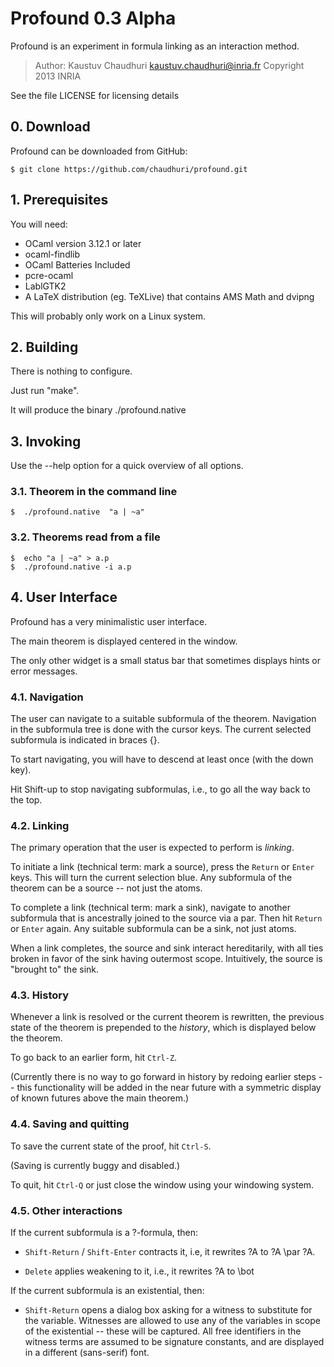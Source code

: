 # Profound 0.3 Alpha

Profound is an experiment in formula linking as an interaction method.

> Author: Kaustuv Chaudhuri <kaustuv.chaudhuri@inria.fr>
> Copyright 2013  INRIA

See the file LICENSE for licensing details

## 0. Download

Profound can be downloaded from GitHub:

    $ git clone https://github.com/chaudhuri/profound.git

## 1. Prerequisites

You will need:

* OCaml version 3.12.1 or later
* ocaml-findlib
* OCaml Batteries Included
* pcre-ocaml
* LablGTK2
* A LaTeX distribution (eg. TeXLive) that contains AMS Math and dvipng

This will probably only work on a Linux system.

## 2. Building

There is nothing to configure.

Just run "make".

It will produce the binary ./profound.native


## 3. Invoking

Use the --help option for a quick overview of all options.

### 3.1. Theorem in the command line

    $  ./profound.native  "a | ~a"

### 3.2. Theorems read from a file

    $  echo "a | ~a" > a.p
    $  ./profound.native -i a.p


## 4. User Interface

Profound has a very minimalistic user interface.

The main theorem is displayed centered in the window.

The only other widget is a small status bar that sometimes displays
hints or error messages.

### 4.1. Navigation

The user can navigate to a suitable subformula of the theorem.
Navigation in the subformula tree is done with the cursor keys. The
current selected subformula is indicated in braces {}.

To start navigating, you will have to descend at least once (with the
down key).

Hit Shift-up to stop navigating subformulas, i.e., to go all the way
back to the top.

### 4.2. Linking

The primary operation that the user is expected to perform is
_linking_.

To initiate a link (technical term: mark a source), press the `Return`
or `Enter` keys. This will turn the current selection blue. Any
subformula of the theorem can be a source -- not just the atoms.

To complete a link (technical term: mark a sink), navigate to another
subformula that is ancestrally joined to the source via a par. Then
hit `Return` or `Enter` again. Any suitable subformula can be a sink,
not just atoms.

When a link completes, the source and sink interact hereditarily, with
all ties broken in favor of the sink having outermost scope.
Intuitively, the source is "brought to" the sink.

### 4.3. History

Whenever a link is resolved or the current theorem is rewritten, the
previous state of the theorem is prepended to the _history_, which is
displayed below the theorem.

To go back to an earlier form, hit `Ctrl-Z`.

(Currently there is no way to go forward in history by redoing earlier
steps -- this functionality will be added in the near future with a
symmetric display of known futures above the main theorem.)

### 4.4. Saving and quitting

To save the current state of the proof, hit `Ctrl-S`.

(Saving is currently buggy and disabled.)

To quit, hit `Ctrl-Q` or just close the window using your windowing
system.

### 4.5. Other interactions

If the current subformula is a ?-formula, then:

- `Shift-Return` / `Shift-Enter` contracts it, i.e, it rewrites ?A to ?A
  \par ?A.

- `Delete` applies weakening to it, i.e., it rewrites ?A to \bot


If the current subformula is an existential, then:

- `Shift-Return` opens a dialog box asking for a witness to substitute
  for the variable. Witnesses are allowed to use any of the variables
  in scope of the existential -- these will be captured. All free
  identifiers in the witness terms are assumed to be signature
  constants, and are displayed in a different (sans-serif) font.
